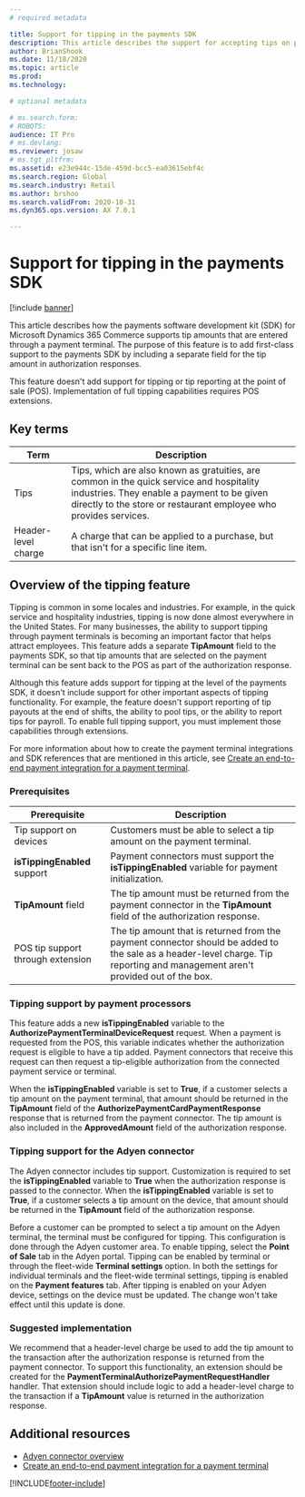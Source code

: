```yaml
---
# required metadata

title: Support for tipping in the payments SDK
description: This article describes the support for accepting tips on payment terminals in the payments software development kit (SDK).
author: BrianShook
ms.date: 11/18/2020
ms.topic: article
ms.prod: 
ms.technology: 

# optional metadata

# ms.search.form: 
# ROBOTS: 
audience: IT Pro
# ms.devlang: 
ms.reviewer: josaw
# ms.tgt_pltfrm: 
ms.assetid: e23e944c-15de-459d-bcc5-ea03615ebf4c
ms.search.region: Global
ms.search.industry: Retail
ms.author: brshoo
ms.search.validFrom: 2020-10-31
ms.dyn365.ops.version: AX 7.0.1

---
```


# Support for tipping in the payments SDK

[!include [banner](../includes/banner.md)]

This article describes how the payments software development kit (SDK) for Microsoft Dynamics 365 Commerce supports tip amounts that are entered through a payment terminal. The purpose of this feature is to add first-class support to the payments SDK by including a separate field for the tip amount in authorization responses.

This feature doesn't add support for tipping or tip reporting at the point of sale (POS). Implementation of full tipping capabilities requires POS extensions.

## Key terms

| Term | Description |
|---|---|
| Tips | Tips, which are also known as gratuities, are common in the quick service and hospitality industries. They enable a payment to be given directly to the store or restaurant employee who provides services. |
| Header-level charge | A charge that can be applied to a purchase, but that isn't for a specific line item. |

## Overview of the tipping feature

Tipping is common in some locales and industries. For example, in the quick service and hospitality industries, tipping is now done almost everywhere in the United States. For many businesses, the ability to support tipping through payment terminals is becoming an important factor that helps attract employees. This feature adds a separate **TipAmount** field to the payments SDK, so that tip amounts that are selected on the payment terminal can be sent back to the POS as part of the authorization response.

Although this feature adds support for tipping at the level of the payments SDK, it doesn't include support for other important aspects of tipping functionality. For example, the feature doesn't support reporting of tip payouts at the end of shifts, the ability to pool tips, or the ability to report tips for payroll. To enable full tipping support, you must implement those capabilities through extensions.

For more information about how to create the payment terminal integrations and SDK references that are mentioned in this article, see [Create an end-to-end payment integration for a payment terminal](end-to-end-payment-extension.md).

### Prerequisites

| Prerequisite | Description |
|---|---|
| Tip support on devices | Customers must be able to select a tip amount on the payment terminal. |
| **isTippingEnabled** support | Payment connectors must support the **isTippingEnabled** variable for payment initialization. |
| **TipAmount** field | The tip amount must be returned from the payment connector in the **TipAmount** field of the authorization response. |
| POS tip support through extension | The tip amount that is returned from the payment connector should be added to the sale as a header-level charge. Tip reporting and management aren't provided out of the box. |

### Tipping support by payment processors

This feature adds a new **isTippingEnabled** variable to the **AuthorizePaymentTerminalDeviceRequest** request. When a payment is requested from the POS, this variable indicates whether the authorization request is eligible to have a tip added. Payment connectors that receive this request can then request a tip-eligible authorization from the connected payment service or terminal.

When the **isTippingEnabled** variable is set to **True**, if a customer selects a tip amount on the payment terminal, that amount should be returned in the **TipAmount** field of the **AuthorizePaymentCardPaymentResponse** response that is returned from the payment connector. The tip amount is also included in the **ApprovedAmount** field of the authorization response.

### Tipping support for the Adyen connector

The Adyen connector includes tip support. Customization is required to set the **isTippingEnabled** variable to **True** when the authorization response is passed to the connector. When the **isTippingEnabled** variable is set to **True**, if a customer selects a tip amount on the device, that amount should be returned in the **TipAmount** field of the authorization response.

Before a customer can be prompted to select a tip amount on the Adyen terminal, the terminal must be configured for tipping. This configuration is done through the Adyen customer area. To enable tipping, select the **Point of Sale** tab in the Adyen portal. Tipping can be enabled by terminal or through the fleet-wide **Terminal settings** option. In both the settings for individual terminals and the fleet-wide terminal settings, tipping is enabled on the **Payment features** tab. After tipping is enabled on your Adyen device, settings on the device must be updated. The change won't take effect until this update is done.

### Suggested implementation

We recommend that a header-level charge be used to add the tip amount to the transaction after the authorization response is returned from the payment connector. To support this functionality, an extension should be created for the **PaymentTerminalAuthorizePaymentRequestHandler** handler. That extension should include logic to add a header-level charge to the transaction if a **TipAmount** value is returned in the authorization response.

## Additional resources

- [Adyen connector overview](adyen-connector.md?tabs=10-0-14.md)
- [Create an end-to-end payment integration for a payment terminal](end-to-end-payment-extension.md)


[!INCLUDE[footer-include](../../includes/footer-banner.md)]